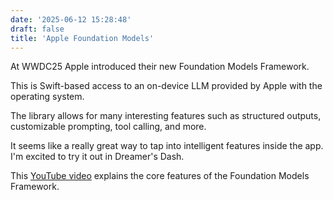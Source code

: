 ```yaml
---
date: '2025-06-12 15:28:48'
draft: false
title: 'Apple Foundation Models'
---
```


At WWDC25 Apple introduced their new Foundation Models Framework.

This is Swift-based access to an on-device LLM provided by Apple with the operating system.

The library allows for many interesting features such as structured outputs, customizable prompting, tool calling, and more.

It seems like a really great way to tap into intelligent features inside the app. I'm excited to try it out in Dreamer's Dash.

This [YouTube video](https://www.youtube.com/watch?v=mJMvFyBvZEk) explains the core features of the Foundation Models Framework.
